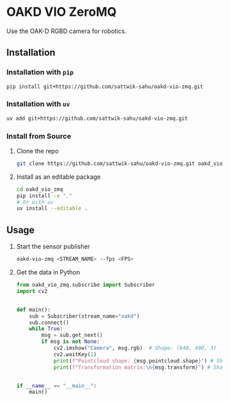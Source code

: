 # OAKD VIO ZeroMQ

Use the OAK-D RGBD camera for robotics.

## Installation

### Installation with `pip`

```bash
pip install git+https://github.com/sattwik-sahu/oakd-vio-zmq.git
```
### Installation with `uv`

```bash
uv add git+https://github.com/sattwik-sahu/oakd-vio-zmq.git
```

### Install from Source

1. Clone the repo
    ```bash
    git clone https://github.com/sattwik-sahu/oakd-vio-zmq.git oakd_vio_zmq
    ```
2. Install as an editable package
    ```bash
    cd oakd_vio_zmq
    pip install -e "."
    # Or with uv
    uv install --editable .
    ```

## Usage

1. Start the sensor publisher
    ```bash
    oakd-vio-zmq <STREAM_NAME> --fps <FPS>
    ```
2. Get the data in Python
    ```python
    from oakd_vio_zmq.subscribe import Subscriber
    import cv2


    def main():
        sub = Subscriber(stream_name="oakd")
        sub.connect()
        while True:
            msg = sub.get_next()
            if msg is not None:
                cv2.imshow("Camera", msg.rgb)  # Shape: (640, 400, 3)
                cv2.waitKey(1)
                print(f"Pointcloud shape: {msg.pointcloud.shape}") # Shape: (256000, 3)
                print(f"Transformation matrix:\n{msg.transform}") # Shape: (4, 4)


    if __name__ == "__main__":
        main()
    ```
